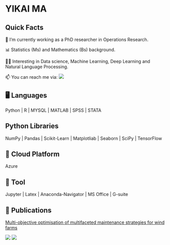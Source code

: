 # YIKAI MA 

## Quick Facts
🔭 I’m currently working as a PhD researcher in Operations Research.

📊 Statistics (Ms) and Mathematics (Bs) background.

👩‍🎓 Interesting in Data science, Machine Learning, Deep Learning and Natural Language Processing.

📫 You can reach me via:  [![](https://img.shields.io/badge/linkedin-%230077B5.svg?style=for-the-badge&logo=linkedin)](https://www.linkedin.com/in/yikaima335337/) 

## 🖥️ Languages  

Python | R | MYSQL | MATLAB | SPSS | STATA

##   Python Libraries
NumPy | Pandas | Scikit-Learn | Matplotliab | Seaborn | SciPy | TensorFlow

## 🔗 Cloud Platform
Azure

## 📂 Tool
Jupyter | Latex | Anaconda-Navigator | MS Office | G-suite

## 📄 Publications
[Multi-objective optimisation of multifaceted maintenance strategies for wind farms](https://www.tandfonline.com/doi/full/10.1080/01605682.2022.2085066)

<img src="https://github-readme-stats.vercel.app/api?username=ramonple&show_icons=true"/>

<img src="https://github-readme-stats.vercel.app/api/top-langs?username=ramonple&layout=compact"/>
